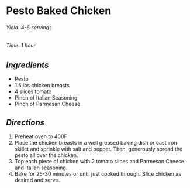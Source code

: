 #   Pesto Baked Chicken

######  Yield: 4-6 servings
######  Time:  1 hour

##  *Ingredients*
- Pesto
- 1.5 lbs chicken breasts
- 4 slices tomato
- Pinch of Italian Seasoning
- Pinch of Parmesan Cheese

##  *Directions*
1. Preheat oven to 400F
2. Place the chicken breasts in a well greased baking dish or cast iron skillet and sprinkle with salt and pepper. Then, generously spread the pesto all over the chicken.
3. Top each piece of chicken with 2 tomato slices and Parmesan Cheese and Italian seasoning.
4. Bake for 25-30 minutes or until just cooked through. Slice chicken as desired and serve.
